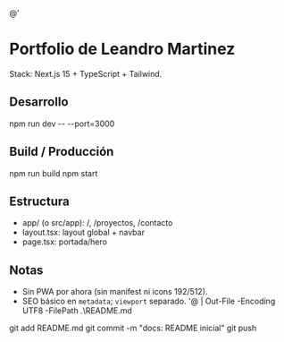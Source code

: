 @'
# Portfolio de Leandro Martinez

Stack: Next.js 15 + TypeScript + Tailwind.

## Desarrollo
npm run dev -- --port=3000

## Build / Producción
npm run build
npm start

## Estructura
- app/ (o src/app): /, /proyectos, /contacto
- layout.tsx: layout global + navbar
- page.tsx: portada/hero

## Notas
- Sin PWA por ahora (sin manifest ni icons 192/512).
- SEO básico en `metadata`; `viewport` separado.
'@ | Out-File -Encoding UTF8 -FilePath .\README.md

git add README.md
git commit -m "docs: README inicial"
git push
